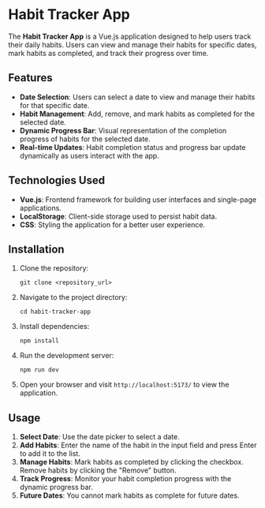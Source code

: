# Habit Tracker App

The **Habit Tracker App** is a Vue.js application designed to help users track their daily habits. Users can view and manage their habits for specific dates, mark habits as completed, and track their progress over time.

## Features

-   **Date Selection**: Users can select a date to view and manage their habits for that specific date.
-   **Habit Management**: Add, remove, and mark habits as completed for the selected date.
-   **Dynamic Progress Bar**: Visual representation of the completion progress of habits for the selected date.
-   **Real-time Updates**: Habit completion status and progress bar update dynamically as users interact with the app.

## Technologies Used

-   **Vue.js**: Frontend framework for building user interfaces and single-page applications.
-   **LocalStorage**: Client-side storage used to persist habit data.
-   **CSS**: Styling the application for a better user experience.

## Installation

1. Clone the repository:

    ```
    git clone <repository_url>
    ```

2. Navigate to the project directory:

    ```
    cd habit-tracker-app
    ```

3. Install dependencies:

    ```
    npm install
    ```

4. Run the development server:

    ```
    npm run dev
    ```

5. Open your browser and visit `http://localhost:5173/` to view the application.

## Usage

1. **Select Date**: Use the date picker to select a date.
2. **Add Habits**: Enter the name of the habit in the input field and press Enter to add it to the list.
3. **Manage Habits**: Mark habits as completed by clicking the checkbox. Remove habits by clicking the "Remove" button.
4. **Track Progress**: Monitor your habit completion progress with the dynamic progress bar.
5. **Future Dates**: You cannot mark habits as complete for future dates.
